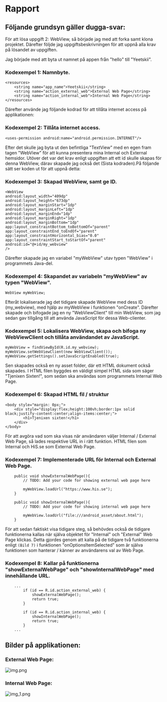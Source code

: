 
# Rapport

## Följande grundsyn gäller dugga-svar:

För att lösa uppgift 2: WebView, så började jag med att forka samt klona projektet. Därefter följde jag uppgiftsbeskrivningen
för att uppnå alla krav på lösandet av uppgiften.

Jag började med att byta ut namnet på appen från "hello" till "Yeetskii".
### Kodexempel 1: Namnbyte.
```
<resources>
    <string name="app_name">Yeetskii</string>
    <string name="action_external_web">External Web Page</string>
    <string name="action_internal_web">Internal Web Page</string>
</resources>
```

Därefter använde jag följande kodrad för att tillåta internet access på applikationen:
### Kodexempel 2: Tillåta internet access.
```
<uses-permission android:name="android.permission.INTERNET"/>
```

Efter det skulle jag byta ut den befintliga "TextView" med en egen fram tagen "WebView" för att kunna
presentera mina Internal och External hemsidor. Utöver det var det krav enligt uppgiften att ett id skulle skapas
för denna WebView, därav skapade jag också det (Sista kodraden).På följande sätt ser koden ut för att uppnå detta:
### Kodexempel 3: Skapad WebView, samt ge ID.
```
<WebView
android:layout_width="409dp"
android:layout_height="673dp"
android:layout_marginStart="1dp"
android:layout_marginLeft="1dp"
android:layout_marginEnd="1dp"
android:layout_marginRight="1dp"
android:layout_marginBottom="1dp"
app:layout_constraintBottom_toBottomOf="parent"
app:layout_constraintEnd_toEndOf="parent"
app:layout_constraintHorizontal_bias="0.0"
app:layout_constraintStart_toStartOf="parent"
android:id="@+id/my_webview"
/>
```

Därefter skapade jag en variabel "myWebView" utav typen "WebView" i programmets Java-del.
### Kodexempel 4: Skapandet av variabeln "myWebView" av typen "WebView".
```
WebView myWebView;
```
Efteråt lokaliserade jag det tidigare skapade WebView med dess ID (my_webview), med hjälp av myWebView i funktionen "onCreate".
Därefter skapade och bifogade jag en ny "WebViewClient" till min WebView, som jag sedan gav tillgång
till att använda JavaScript för dessa Web-clienter.
### Kodexempel 5: Lokalisera WebView, skapa och bifoga ny WebViewClient och tillåta användandet av JavaScript.
```
myWebView = findViewById(R.id.my_webview);
myWebView.setWebViewClient(new WebViewClient());
myWebView.getSettings().setJavaScriptEnabled(true);
```

Sen skapades också en ny asset folder, där ett HTML dokument också skapades.
I HTML filen byggdes en väldigt simpel HTML sida som säger "Tjenixen Sixten!", som sedan ska användas
som programmets Internal Web Page.
### Kodexempel 6: Skapad HTML fil / struktur
```
<body style="margin: 0px;">
    <div style="display:flex;height:100vh;border:1px solid black;justify-content:center;align-items:center;">
        <h1>Tjenixen sixten!</h1>
    </div>
</body>
```

För att avgöra vad som ska visas när användaren väljer Internal / External Web Page, så lades respektive
URL in i rätt funktion. HTML filen som Internal och HiS.se som External Web Page.
### Kodexempel 7: Implementerade URL för Internal och External Web Page.
```
    public void showExternalWebPage(){
        // TODO: Add your code for showing external web page here

        myWebView.loadUrl("https://www.his.se");
    }

    public void showInternalWebPage(){
        // TODO: Add your code for showing internal web page here

        myWebView.loadUrl("file:///android_asset/about.html");
    }
```

För att sedan faktiskt visa tidigare steg, så behövdes också de tidigare funktionerna kallas när själva objektet
för "Internal" och "External" Web Page klickas. Detta gjordes genom att kalla på de tidigare två funktionerna
enligt ```(Bild 7)``` i funktionen "onOptionsItemSelected" som är själva funktionen som hanterar / känner av användarens val
av Web Page.
### Kodexempel 8: Kallar på funktionerna "showExternalWebPage" och "showInternalWebPage" med innehållande URL.
```
    ...
        if (id == R.id.action_external_web) {
            showExternalWebPage();
            return true;
        }

        if (id == R.id.action_internal_web) {
            showInternalWebPage();
            return true;
        }
    ...
```


## Bilder på applikationen:

### External Web Page:
![img.png](img.png)

### Internal Web Page:
![img_1.png](img_1.png)